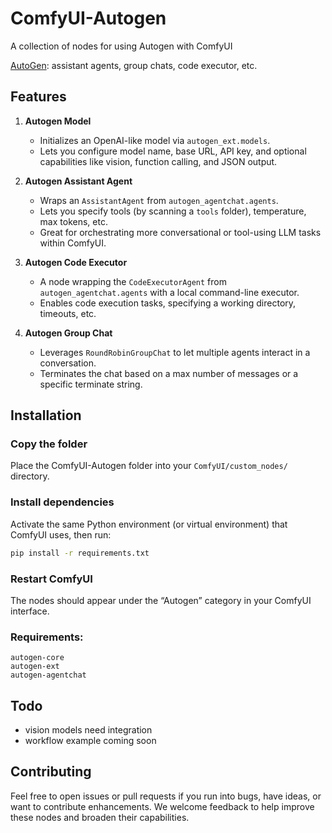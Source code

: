 # ComfyUI-Autogen
A collection of nodes for using Autogen with ComfyUI 

[AutoGen](https://github.com/microsoft/AutoGen): assistant agents, group chats, code executor, etc.

## Features

1. **Autogen Model**  
   - Initializes an OpenAI-like model via `autogen_ext.models`.  
   - Lets you configure model name, base URL, API key, and optional capabilities like vision, function calling, and JSON output.

2. **Autogen Assistant Agent**  
   - Wraps an `AssistantAgent` from `autogen_agentchat.agents`.  
   - Lets you specify tools (by scanning a `tools` folder), temperature, max tokens, etc.  
   - Great for orchestrating more conversational or tool-using LLM tasks within ComfyUI.

3. **Autogen Code Executor**  
   - A node wrapping the `CodeExecutorAgent` from `autogen_agentchat.agents` with a local command-line executor.  
   - Enables code execution tasks, specifying a working directory, timeouts, etc.

4. **Autogen Group Chat**  
   - Leverages `RoundRobinGroupChat` to let multiple agents interact in a conversation.  
   - Terminates the chat based on a max number of messages or a specific terminate string.

## Installation
### Copy the folder
Place the ComfyUI-Autogen folder into your `ComfyUI/custom_nodes/` directory.

### Install dependencies
Activate the same Python environment (or virtual environment) that ComfyUI uses, then run:

```bash
pip install -r requirements.txt
```

### Restart ComfyUI
The nodes should appear under the “Autogen” category in your ComfyUI interface.

### Requirements:
```text
autogen-core
autogen-ext
autogen-agentchat
```

## Todo
- vision models need integration
- workflow example coming soon

## Contributing
Feel free to open issues or pull requests if you run into bugs, have ideas, or want to contribute enhancements. We welcome feedback to help improve these nodes and broaden their capabilities.
